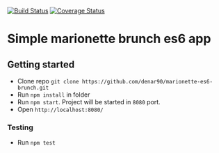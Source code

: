 [![Build Status](https://travis-ci.org/denar90/marionette-es6-brunch.svg?branch=master)](https://travis-ci.org/denar90/marionette-es6-brunch)
[![Coverage Status](https://coveralls.io/repos/denar90/marionette-es6-brunch/badge.svg?branch=master&service=github)](https://coveralls.io/github/denar90/marionette-es6-brunch?branch=master)

# Simple marionette brunch es6 app

## Getting started
* Clone repo `git clone https://github.com/denar90/marionette-es6-brunch.git`
* Run `npm install` in folder
* Run `npm start`. Project will be started in `8080` port.
* Open `http://localhost:8080/`

### Testing
* Run `npm test`
